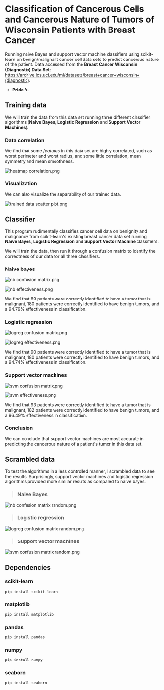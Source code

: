 # Classification of Cancerous Cells and Cancerous Nature of Tumors of Wisconsin Patients with Breast Cancer
Running naive Bayes and support vector machine classifiers using scikit-learn on benign/malignant cancer 
cell data sets to predict cancerous nature of the patient. Data accessed from the
**Breast Cancer Wisconsin (Diagnostic) Data Set**:
https://archive.ics.uci.edu/ml/datasets/breast+cancer+wisconsin+(diagnostic).
- **Pride Y**.

## Training data

We will train the data from this data set running three different classifier algorithms (**Naive Bayes**, 
**Logistic Regression** and **Support Vector Machines**).

### Data correlation

We find that some *features* in this data set are highly correlated, such as worst perimeter and worst
radius, and some little correlation, mean symmetry and mean smoothness.

![heatmap correlation.png](readme%2Fheatmap%20correlation.png)

### Visualization

We can also visualize the separability of our trained data.

![trained data scatter plot.png](readme%2Ftrained%20data%20scatter%20plot.png)

## Classifier

This program rudimentally classifies cancer cell data on benignity and malignancy from scikit-learn's 
existing breast cancer data set running **Naive Bayes**, **Logistic Regression** and 
**Support Vector Machine** classifiers.

We will train the data, then run it through a confusion matrix to identify the correctness of our data
for all three classifiers.

### Naive bayes

![nb confusion matrix.png](readme%2Fnb%20confusion%20matrix.png)

![nb effectiveness.png](readme%2Fnb%20effectiveness.png)

We find that 89 patients were correctly identified to have a tumor that is malignant, 180 patients were 
correctly identified to have benign tumors, and a 94.79% effectiveness in classification.

### Logistic regression

![logreg confusion matrix.png](readme%2Flogreg%20confusion%20matrix.png)

![logreg effectiveness.png](readme%2Flogreg%20effectiveness.png)

We find that 90 patients were correctly identified to have a tumor that is malignant, 180 patients were 
correctly identified to have benign tumors, and a 94.74% effectiveness in classification.

### Support vector machines

![svm confusion matrix.png](readme%2Fsvm%20confusion%20matrix.png)

![svm effectiveness.png](readme%2Fsvm%20effectiveness.png)

We find that 93 patients were correctly identified to have a tumor that is malignant, 182 patients were 
correctly identified to have benign tumors, and a 96.49% effectiveness in classification.

### Conclusion

We can conclude that support vector machines are most accurate in predicting the cancerous nature of
a patient's tumor in this data set.

## Scrambled data

To test the algorithms in a less controlled manner, I scrambled data to see the results. Surprisingly,
support vector machines and logistic regression algorithms provided more similar results as compared to
naive bayes.

> ### Naive Bayes

![nb confusion matrix random.png](readme%2Fnb%20confusion%20matrix%20random.png)

> ### Logistic regression

![logreg confusion matrix random.png](readme%2Flogreg%20confusion%20matrix%20random.png)

> ### Support vector machines

![svm confusion matrix random.png](readme%2Fsvm%20confusion%20matrix%20random.png)

## Dependencies

### scikit-learn
```js
pip install scikit-learn
```

### matplotlib
```js
pip install matplotlib
```

### pandas
```js
pip install pandas
```

### numpy
```js
pip install numpy
```

### seaborn
```js
pip install seaborn
```